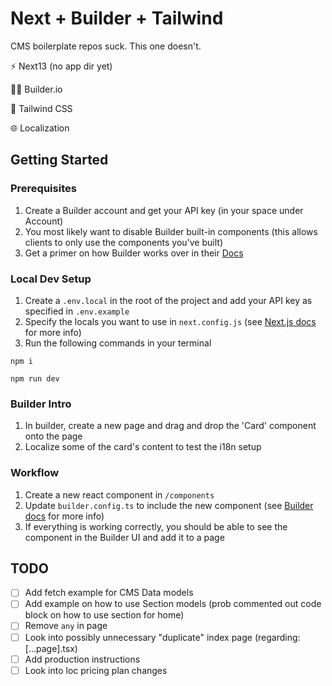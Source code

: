 # Next + Builder + Tailwind

CMS boilerplate repos suck. This one doesn't.

⚡ Next13 (no app dir yet)

👷‍♀️ Builder.io

💅 Tailwind CSS

🌐 Localization

## Getting Started

### Prerequisites

1. Create a Builder account and get your API key (in your space under Account)
2. You most likely want to disable Builder built-in components (this allows clients to only use the components you've built)
3. Get a primer on how Builder works over in their [Docs](https://docs.builder.io/c/docs)

### Local Dev Setup

1. Create a `.env.local` in the root of the project and add your API key as specified in `.env.example`
2. Specify the locals you want to use in `next.config.js` (see [Next.js docs](https://nextjs.org/docs/advanced-features/i18n-routing#configuration) for more info)
3. Run the following commands in your terminal

```terminal
npm i 
```

```terminal
npm run dev
```

### Builder Intro

1. In builder, create a new page and drag and drop the 'Card' component onto the page
2. Localize some of the card's content to test the i18n setup

### Workflow

1. Create a new react component in `/components`
2. Update `builder.config.ts` to include the new component (see [Builder docs](https://docs.builder.io/c/docs/developer-resources#add-a-new-component) for more info)
3. If everything is working correctly, you should be able to see the component in the Builder UI and add it to a page

## TODO

- [ ] Add fetch example for CMS Data models
- [ ] Add example on how to use Section models (prob commented out code block on how to use section for home)
- [ ] Remove `any` in page
- [ ] Look into possibly unnecessary "duplicate" index page (regarding: [...page].tsx)
- [ ] Add production instructions
- [ ] Look into loc pricing plan changes
